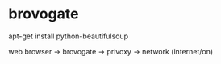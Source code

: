 brovogate
=========

apt-get install python-beautifulsoup 



web browser -> brovogate -> privoxy -> network (internet/on)
